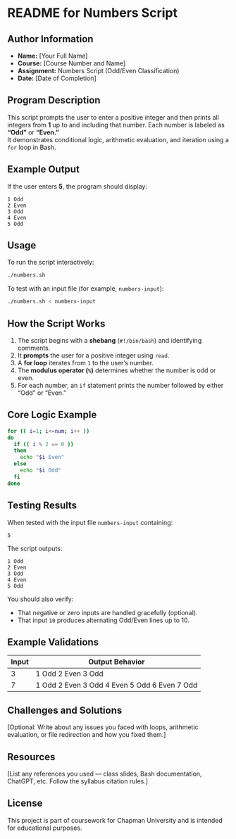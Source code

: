 # README for Numbers Script

## Author Information
- **Name:** [Your Full Name]  
- **Course:** [Course Number and Name]  
- **Assignment:** Numbers Script (Odd/Even Classification)  
- **Date:** [Date of Completion]  

## Program Description
This script prompts the user to enter a positive integer and then prints all integers from **1** up to and including that number. Each number is labeled as **“Odd”** or **“Even.”**  
It demonstrates conditional logic, arithmetic evaluation, and iteration using a `for` loop in Bash.  

## Example Output
If the user enters **5**, the program should display:
```
1 Odd
2 Even
3 Odd
4 Even
5 Odd
```

## Usage
To run the script interactively:
```bash
./numbers.sh
```

To test with an input file (for example, `numbers-input`):
```bash
./numbers.sh < numbers-input
```

## How the Script Works
1. The script begins with a **shebang** (`#!/bin/bash`) and identifying comments.  
2. It **prompts** the user for a positive integer using `read`.  
3. A **for loop** iterates from `1` to the user’s number.  
4. The **modulus operator (`%`)** determines whether the number is odd or even.  
5. For each number, an `if` statement prints the number followed by either “Odd” or “Even.”  

## Core Logic Example
```bash
for (( i=1; i<=num; i++ ))
do
  if (( i % 2 == 0 ))
  then
    echo "$i Even"
  else
    echo "$i Odd"
  fi
done
```

## Testing Results
When tested with the input file `numbers-input` containing:
```
5
```
The script outputs:
```
1 Odd
2 Even
3 Odd
4 Even
5 Odd
```

You should also verify:
- That negative or zero inputs are handled gracefully (optional).  
- That input `10` produces alternating Odd/Even lines up to 10.  

## Example Validations
| Input | Output Behavior |
|--------|------------------|
| 3 | 1 Odd  2 Even  3 Odd |
| 7 | 1 Odd  2 Even  3 Odd  4 Even  5 Odd  6 Even  7 Odd |

## Challenges and Solutions
[Optional: Write about any issues you faced with loops, arithmetic evaluation, or file redirection and how you fixed them.]

## Resources
[List any references you used — class slides, Bash documentation, ChatGPT, etc. Follow the syllabus citation rules.]

## License
This project is part of coursework for Chapman University and is intended for educational purposes.
